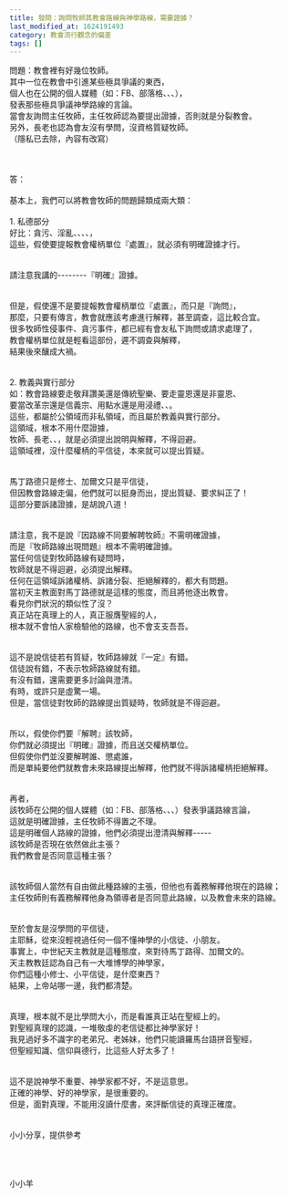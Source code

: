 ```yaml
---
title: 發問：詢問牧師其教會路線與神學路線，需要證據？
last_modified_at: 1624191493
category: 教會流行觀念的偏差
tags: []
---
```


<div>問題：教會裡有好幾位牧師。</div>

<div>其中一位在教會中引進某些極具爭議的東西，</div>

<div>個人也在公開的個人媒體（如：FB、部落格、、、），</div>

<div>發表那些極具爭議神學路線的言論。</div>

<div>當會友詢問主任牧師，主任牧師認為要提出證據，否則就是分裂教會。</div>

<div>另外，長老也認為會友沒有學問，沒資格質疑牧師。</div>

<div>（隱私已去除，內容有改寫）</div>

<div>&nbsp;</div>

<div>&nbsp;</div>

<div>&nbsp;</div>

<div>答：</div>

<div>&nbsp;</div>

<div>基本上，我們可以將教會牧師的問題歸類成兩大類：</div>

<div>&nbsp;</div>

<div>1.<span style="white-space:pre"> </span>私德部分</div>

<div>好比：貪污、淫亂、、、、，</div>

<div>這些，假使要提報教會權柄單位『處置』，就必須有明確證據才行。</div>

<div>&nbsp;</div>

<div>&nbsp;</div>

<div>請注意我講的--------『明確』證據。</div>

<div>&nbsp;</div>

<div>&nbsp;</div>

<div>但是，假使還不是要提報教會權柄單位『處置』，而只是『詢問』，</div>

<div>那麼，只要有傳言，教會就應該考慮進行解釋，甚至調查，這比較合宜。</div>

<div>很多牧師性侵事件、貪污事件，都已經有會友私下詢問或請求處理了，</div>

<div>教會權柄單位就是輕看這部份，遲不調查與解釋，</div>

<div>結果後來釀成大禍。</div>

<div>&nbsp;</div>

<div>&nbsp;</div>

<div>2.<span style="white-space:pre"> </span>教義與實行部分</div>

<div>如：教會路線要走敬拜讚美還是傳統聖樂、要走靈恩還是非靈恩、</div>

<div>要當改革宗還是信義宗、用點水還是用浸禮、、。</div>

<div>這些，都屬於公領域而非私領域，而且屬於教義與實行部分。</div>

<div>這領域，根本不用什麼證據，</div>

<div>牧師、長老、、，就是必須提出說明與解釋，不得迴避。</div>

<div>這領域裡，沒什麼權柄的平信徒，本來就可以提出質疑。</div>

<div>&nbsp;</div>

<div>&nbsp;</div>

<div>馬丁路德只是修士、加爾文只是平信徒，</div>

<div>但因教會路線走偏，他們就可以挺身而出，提出質疑、要求糾正了！</div>

<div>這部分要訴諸證據，是胡說八道！</div>

<div>&nbsp;</div>

<div>&nbsp;</div>

<div>請注意，我不是說『因路線不同要解聘牧師』不需明確證據，</div>

<div>而是『牧師路線出現問題』根本不需明確證據。</div>

<div>當任何信徒對牧師路線有疑問時，</div>

<div>牧師就是不得迴避，必須提出解釋。</div>

<div>任何在這領域訴諸權柄、訴諸分裂、拒絕解釋的，都大有問題。</div>

<div>當初天主教面對馬丁路德就是這樣的態度，而且將他逐出教會。</div>

<div>看見你們狀況的類似性了沒？</div>

<div>真正站在真理上的人，真正服膺聖經的人，</div>

<div>根本就不會怕人家檢驗他的路線，也不會支支吾吾。</div>

<div>&nbsp;</div>

<div>&nbsp;</div>

<div>這不是說信徒若有質疑，牧師路線就『一定』有錯。</div>

<div>信徒說有錯，不表示牧師路線就有錯。</div>

<div>有沒有錯，還需要更多討論與澄清。</div>

<div>有時，或許只是虛驚一場。</div>

<div>但是，當信徒對牧師的路線提出質疑時，牧師就是不得迴避。</div>

<div>&nbsp;</div>

<div>&nbsp;</div>

<div>所以，假使你們要『解聘』該牧師，</div>

<div>你們就必須提出『明確』證據，而且送交權柄單位。</div>

<div>但假使你們並沒要解聘誰、懲處誰，</div>

<div>而是單純要他們就教會未來路線提出解釋，他們就不得訴諸權柄拒絕解釋。</div>

<div>&nbsp;</div>

<div>&nbsp;</div>

<div>再者，</div>

<div>該牧師在公開的個人媒體（如：FB、部落格、、、）發表爭議路線言論，</div>

<div>這就是明確證據，主任牧師不得置之不理。</div>

<div>這是明確個人路線的證據，他們必須提出澄清與解釋-----</div>

<div>該牧師是否現在依然做此主張？</div>

<div>我們教會是否同意這種主張？</div>

<div>&nbsp;</div>

<div>&nbsp;</div>

<div>該牧師個人當然有自由做此種路線的主張，但他也有義務解釋他現在的路線；</div>

<div>主任牧師則有義務解釋他身為領導者是否同意此路線，以及教會未來的路線。</div>

<div>&nbsp;</div>

<div>&nbsp;</div>

<div>至於會友是沒學問的平信徒，</div>

<div>主耶穌，從來沒輕視過任何一個不懂神學的小信徒、小朋友。</div>

<div>事實上，中世紀天主教就是這種態度，來對待馬丁路得、加爾文的。</div>

<div>天主教教廷認為自己有一大堆博學的神學家，</div>

<div>你們這種小修士、小平信徒，是什麼東西？</div>

<div>結果，上帝站哪一邊，我們都清楚。</div>

<div>&nbsp;</div>

<div>&nbsp;</div>

<div>真理，根本就不是比學問大小，而是看誰真正站在聖經上的。</div>

<div>對聖經真理的認識，一堆敬虔的老信徒都比神學家好！</div>

<div>我見過好多不識字的老弟兄、老姊妹，他們只能讀羅馬台語拼音聖經，</div>

<div>但聖經知識、信仰與德行，比這些人好太多了！</div>

<div>&nbsp;</div>

<div>&nbsp;</div>

<div>這不是說神學不重要、神學家都不好，不是這意思。</div>

<div>正確的神學、好的神學家，是很重要的。</div>

<div>但是，面對真理，不能用沒讀什麼書，來評斷信徒的真理正確度。</div>

<div>&nbsp;</div>

<div>&nbsp;</div>

<div>小小分享，提供參考</div>

<div>&nbsp;</div>

<div>&nbsp;</div>

<div>&nbsp;</div>

<p>小小羊</p>

